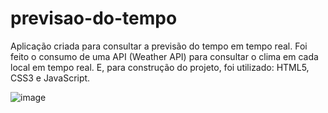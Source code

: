 # previsao-do-tempo
Aplicação criada para consultar a previsão do tempo em tempo real. Foi feito o consumo de uma API (Weather API) para consultar o clima em cada local em tempo real. E, para construção do projeto, foi utilizado: HTML5, CSS3 e JavaScript.

![image](https://github.com/thiagocainelli/previsao-do-tempo/assets/100229947/a6f2be17-bf6a-4722-ad68-b309e2c510c8)
